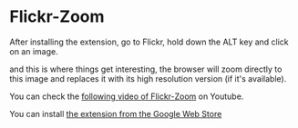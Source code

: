 Flickr-Zoom
===========

After installing the extension, go to Flickr, hold down the ALT key and click on an image.

and this is where things get interesting, the browser will zoom directly to this image and replaces it with its high resolution version (if it's available).

You can check the [following video of Flickr-Zoom](http://www.youtube.com/watch?v=vGSBF2OwHg0) on Youtube.

You can install [the extension from the Google Web Store](https://chrome.google.com/webstore/detail/bdhndpjaddhjhafbbpplnhjpgcfbdkbk)
